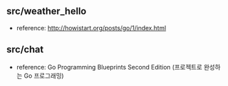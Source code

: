 ## src/weather_hello
* reference: http://howistart.org/posts/go/1/index.html

## src/chat
* reference: Go Programming Blueprints Second Edition (프로젝트로 완성하는 Go 프로그래밍)

